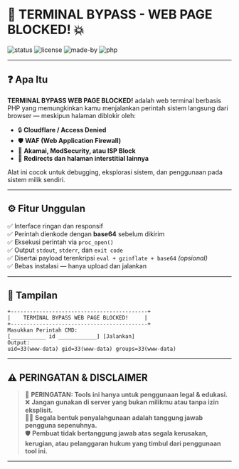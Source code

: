 # 🚧 TERMINAL BYPASS - WEB PAGE BLOCKED! 💥

![status](https://img.shields.io/badge/status-active-brightgreen)
![license](https://img.shields.io/badge/license-MIT-blue)
![made-by](https://img.shields.io/badge/made%20by-KingFakee-red)
![php](https://img.shields.io/badge/built%20with-PHP-orange)

---

## ❓ Apa Itu

**TERMINAL BYPASS WEB PAGE BLOCKED!** adalah web terminal berbasis PHP yang memungkinkan kamu menjalankan perintah sistem langsung dari browser — meskipun halaman diblokir oleh:

- 🔒 **Cloudflare / Access Denied**
- 🛡️ **WAF (Web Application Firewall)**
- 🚫 **Akamai, ModSecurity, atau ISP Block**
- 🔗 **Redirects dan halaman interstitial lainnya**

Alat ini cocok untuk debugging, eksplorasi sistem, dan penggunaan pada sistem milik sendiri.

---

## ⚙️ Fitur Unggulan

✅ Interface ringan dan responsif  
✅ Perintah dienkode dengan **base64** sebelum dikirim  
✅ Eksekusi perintah via `proc_open()`  
✅ Output `stdout`, `stderr`, dan `exit code`  
✅ Disertai payload terenkripsi `eval + gzinflate + base64` *(opsional)*  
✅ Bebas instalasi — hanya upload dan jalankan

---

## 📸 Tampilan

```text
+-------------------------------------------+
|    TERMINAL BYPASS WEB PAGE BLOCKED!     |
+-------------------------------------------+
Masukkan Perintah CMD:
[___________ id ____________] [Jalankan]
Output:
uid=33(www-data) gid=33(www-data) groups=33(www-data)

```
---

## ⚠️ PERINGATAN & DISCLAIMER

> 🚨 **PERINGATAN: Tools ini hanya untuk penggunaan legal & edukasi.**  
> ❌ **Jangan gunakan di server yang bukan milikmu atau tanpa izin eksplisit.**  
> 🧑‍⚖️ **Segala bentuk penyalahgunaan adalah tanggung jawab pengguna sepenuhnya.**  
> 🛡️ **Pembuat tidak bertanggung jawab atas segala kerusakan, kerugian, atau pelanggaran hukum yang timbul dari penggunaan tool ini.**

---

